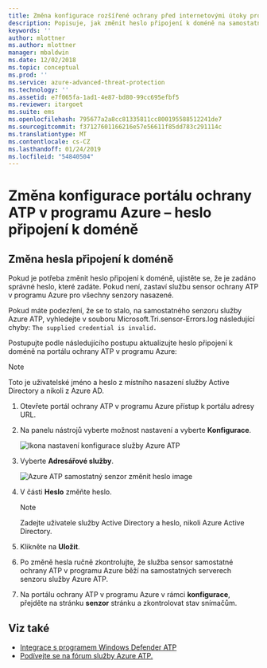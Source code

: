 ```yaml
---
title: Změna konfigurace rozšířené ochrany před internetovými útoky pro Azure – heslo připojení k doméně | Dokumentace Microsoftu
description: Popisuje, jak změnit heslo připojení k doméně na samostatný senzor ochrany ATP v programu Azure.
keywords: ''
author: mlottner
ms.author: mlottner
manager: mbaldwin
ms.date: 12/02/2018
ms.topic: conceptual
ms.prod: ''
ms.service: azure-advanced-threat-protection
ms.technology: ''
ms.assetid: e7f065fa-1ad1-4e87-bd80-99cc695efbf5
ms.reviewer: itargoet
ms.suite: ems
ms.openlocfilehash: 795677a2a8cc81335811cc800195588512241de7
ms.sourcegitcommit: f37127601166216e57e56611f85dd783c291114c
ms.translationtype: MT
ms.contentlocale: cs-CZ
ms.lasthandoff: 01/24/2019
ms.locfileid: "54840504"
---
```

# <a name="change-azure-atp-portal-configuration---domain-connectivity-password"></a>Změna konfigurace portálu ochrany ATP v programu Azure – heslo připojení k doméně



## <a name="change-the-domain-connectivity-password"></a>Změna hesla připojení k doméně
Pokud je potřeba změnit heslo připojení k doméně, ujistěte se, že je zadáno správné heslo, které zadáte. Pokud není, zastaví službu sensor ochrany ATP v programu Azure pro všechny senzory nasazené.

Pokud máte podezření, že se to stalo, na samostatného senzoru služby Azure ATP, vyhledejte v souboru Microsoft.Tri.sensor-Errors.log následující chyby: `The supplied credential is invalid.`

Postupujte podle následujícího postupu aktualizujte heslo připojení k doméně na portálu ochrany ATP v programu Azure:

> [!NOTE]
> Toto je uživatelské jméno a heslo z místního nasazení služby Active Directory a nikoli z Azure AD.

1. Otevřete portál ochrany ATP v programu Azure přístup k portálu adresy URL.

2. Na panelu nástrojů vyberte možnost nastavení a vyberte **Konfigurace**.

   ![Ikona nastavení konfigurace služby Azure ATP](media/atp-config-menu.png)

3. Vyberte **Adresářové služby**.

   ![Azure ATP samostatný senzor změnit heslo image](media/directory-services.png)

4. V části **Heslo** změňte heslo.

   > [!NOTE]
   > Zadejte uživatele služby Active Directory a heslo, nikoli Azure Active Directory.

5. Klikněte na **Uložit**.

6. Po změně hesla ručně zkontrolujte, že služba sensor samostatné ochrany ATP v programu Azure běží na samostatných serverech senzoru služby Azure ATP.

7. Na portálu ochrany ATP v programu Azure v rámci **konfigurace**, přejděte na stránku **senzor** stránku a zkontrolovat stav snímačům.

## <a name="see-also"></a>Viz také

- [Integrace s programem Windows Defender ATP](integrate-wd-atp.md)
- [Podívejte se na fórum služby Azure ATP.](https://aka.ms/azureatpcommunity)